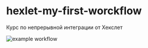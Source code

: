 # hexlet-my-first-worckflow
Курс по непрерывной интеграции от Хекслет

![example workflow]([https://github.com/github/docs/actions/workflows/main.yml/](https://github.com/Sashka-LiS/hexlet-my-first-workflow/actions/workflows/hello-world.yml)https://github.com/Sashka-LiS/hexlet-my-first-workflow/actions/workflows/hello-world.ymlbadge.svg)
